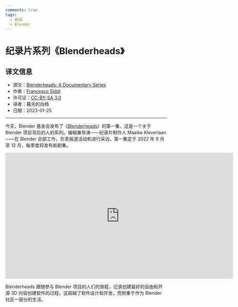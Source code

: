 ```yaml
---
comments: true
tags:
  - 新闻
  - Blender
---
```


# 纪录片系列《Blenderheads》

## 译文信息

- 源文：[Blenderheads: A Documentary Series](https://www.blender.org/news/blenderheads-a-documentary-series/)
- 作者：[Francesco Siddi](https://www.blender.org/author/fsiddi/)
- 许可证：[CC-BY-SA 3.0](https://creativecommons.org/licenses/by-sa/3.0/)
- 译者：暮光的白杨
- 日期：2023-01-25

---

今天，Blender 基金会发布了《[Blenderheads](https://www.youtube.com/watch?v=V_dZtidLwo4)》的第一集，这是一个关于 Blender 项目背后的人的系列。编辑兼导演——纪录片制作人 Maaike Kleverlaan——在 Blender 总部工作，负责报道活动和进行采访。第一集定于 2022 年 9 月至 12 月，每季度将发布新剧集。

<iframe width="710" height="394" src="https://www.youtube.com/embed/V_dZtidLwo4" title="BLENDERHEADS - Ep. 1" frameborder="0" allow="accelerometer; autoplay; clipboard-write; encrypted-media; gyroscope; picture-in-picture; web-share" allowfullscreen></iframe>

Blenderheads 跟随参与 Blender 项目的人们的旅程，记录创建最好的自由和开源 3D 内容创建软件的过程。这超越了软件设计和开发，而侧重于作为 Blender 社区一部分的生活。